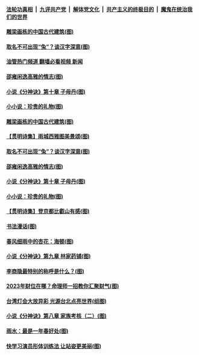 ####  [法轮功真相](../../../../basic/blob/master/README.md?t=02241212) &nbsp;|&nbsp; [九评共产党](../../../../9ping.md/blob/master/README.md?t=02241212) &nbsp;|&nbsp; [解体党文化](../../../../jtdwh.md/blob/master/README.md?t=02241212)  &nbsp;|&nbsp; [共产主义的终极目的](../../../../gczydzjmd.md/blob/master/README.md?t=02241212) &nbsp;|&nbsp; [魔鬼在统治我们的世界](../../../../mgztzwmdsj.md/blob/master/README.md?t=02241212) 

#### [雕梁画栋的中国古代建筑(图)](../pages/p7/1028724.md?t=02241212) 

#### [取名不可出现“兔”？谈汉字深意(图)](../pages/p7/1028847.md?t=02241212) 

#### [油管热门频道 翻墙必看视频 新闻](http://129.146.143.75:81/youtube.html?02241212)

#### [邵雍闲逸高雅的情志(图)](../pages/p7/1029394.md?t=02241212) 

#### [小说《分神诀》第十章 子母丹(图)](../pages/p7/1028162.md?t=02241212) 


#### [小小说：珍贵的礼物(图)](../pages/p7/1029391.md?t=02241212) 

#### [雕梁画栋的中国古代建筑(图)](../pages/p7/1028724.md?t=02241212) 

#### [【贯明诗集】雨城西雅图美景颂(图)](../pages/p7/1028196.md?t=02241212) 

#### [取名不可出现“兔”？谈汉字深意(图)](../pages/p7/1028847.md?t=02241212) 

#### [邵雍闲逸高雅的情志(图)](../pages/p7/1029394.md?t=02241212) 

#### [小说《分神诀》第十章 子母丹(图)](../pages/p7/1028162.md?t=02241212) 


#### [小小说：珍贵的礼物(图)](../pages/p7/1029391.md?t=02241212) 

#### [【贯明诗集】登京都比叡山有感(图)](../pages/p7/1028198.md?t=02241212) 

#### [书法漫话(图)](../pages/p7/1029222.md?t=02241212) 

#### [春风细雨中的杏花：海顿(图)](../pages/p7/1028726.md?t=02241212) 

#### [小说《分神诀》第九章 林家药铺(图)](../pages/p7/1028161.md?t=02241212) 


#### [李商隐最特别的称呼是什么？(图)](../pages/p7/1028888.md?t=02241212) 


#### [2023年财位在哪？命理师一招教你汇聚财气(图)](../pages/p7/1028757.md?t=02241212) 

#### [台湾灯会大放异彩 光源台北点亮世界(组图)](../pages/p7/1027221.md?t=02241212) 

#### [小说《分神诀》第八章 家族考核（二）(图)](../pages/p7/1028160.md?t=02241212) 


#### [雨水：最是一年春好处(图)](../pages/p7/1028808.md?t=02241212) 

#### [快学习演员形体训练法 让站姿更美丽(图)](../pages/p7/1029194.md?t=02241212) 

<img src='http://gfw-breaker.win/goodnews/indexes/p7.md' width='0px' height='0px'/>
